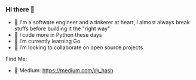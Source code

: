 ### Hi there 👋

- 🔭 I'm a software engineer and a tinkerer at heart, I almost always break stuffs before building it the "right way"
- 🐍 I code more in Python these days
- 🌱 I’m currently learning Go
- 👯 I’m looking to collaborate on open source projects

Find Me:
- 📜 Medium: https://medium.com/@_hash
